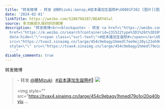 ```yaml
---
title: "转发微博 - 转发 @暁Mizuki:&ensp;#岩本蓮加生誕祭#\U0001F382 [图片][图片][图片][图片][图片]"
date: '2024-02-01'
linkTitle: https://weibo.com/5286768287/NEARYAlwl
source: 多次婉拒久保织织的微博
description: "转发微博<br><blockquote> - 转发 <a href=\"https://weibo.com/1162649274\" target=\"_blank\">@暁Mizuki</a>: <a
  href=\"https://m.weibo.cn/search?containerid=231522type%3D1%26t%3D10%26q%3D%23%E5%B2%A9%E6%9C%AC%E8%93%AE%E5%8A%A0%E7%94%9F%E8%AA%95%E7%A5%AD%23&amp;extparam=%23%E5%B2%A9%E6%9C%AC%E8%93%AE%E5%8A%A0%E7%94%9F%E8%AA%95%E7%A5%AD%23\"
  data-hide=\"\"><span class=\"surl-text\">#岩本蓮加生誕祭#</span></a>\U0001F382 <img style=\"\"
  src=\"https://tvax2.sinaimg.cn/large/454c9ebagy1hmedl7oe9ej20yi22oh9m.jpg\" referrerpolicy=\"no-referrer\"><br><br><img
  style=\"\" src=\"https://tvax4.sinaimg.cn/large/454c9ebagy1hmedl79o1oj20q40byju
  ..."
disable_comments: true
---
```

转发微博<br><blockquote> - 转发 <a href="https://weibo.com/1162649274" target="_blank">@暁Mizuki</a>: <a href="https://m.weibo.cn/search?containerid=231522type%3D1%26t%3D10%26q%3D%23%E5%B2%A9%E6%9C%AC%E8%93%AE%E5%8A%A0%E7%94%9F%E8%AA%95%E7%A5%AD%23&amp;extparam=%23%E5%B2%A9%E6%9C%AC%E8%93%AE%E5%8A%A0%E7%94%9F%E8%AA%95%E7%A5%AD%23" data-hide=""><span class="surl-text">#岩本蓮加生誕祭#</span></a>🎂 <img style="" src="https://tvax2.sinaimg.cn/large/454c9ebagy1hmedl7oe9ej20yi22oh9m.jpg" referrerpolicy="no-referrer"><br><br><img style="" src="https://tvax4.sinaimg.cn/large/454c9ebagy1hmedl79o1oj20q40byju ...